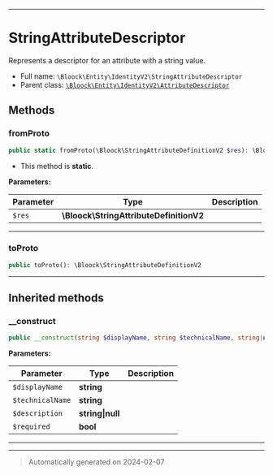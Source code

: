 ***

# StringAttributeDescriptor

Represents a descriptor for an attribute with a string value.



* Full name: `\Bloock\Entity\IdentityV2\StringAttributeDescriptor`
* Parent class: [`\Bloock\Entity\IdentityV2\AttributeDescriptor`](./AttributeDescriptor.md)




## Methods


### fromProto



```php
public static fromProto(\Bloock\StringAttributeDefinitionV2 $res): \Bloock\Entity\IdentityV2\StringAttributeDescriptor
```



* This method is **static**.




**Parameters:**

| Parameter | Type | Description |
|-----------|------|-------------|
| `$res` | **\Bloock\StringAttributeDefinitionV2** |  |





***

### toProto



```php
public toProto(): \Bloock\StringAttributeDefinitionV2
```












***


## Inherited methods


### __construct



```php
public __construct(string $displayName, string $technicalName, string|null $description, bool $required): mixed
```








**Parameters:**

| Parameter | Type | Description |
|-----------|------|-------------|
| `$displayName` | **string** |  |
| `$technicalName` | **string** |  |
| `$description` | **string&#124;null** |  |
| `$required` | **bool** |  |





***


***
> Automatically generated on 2024-02-07
